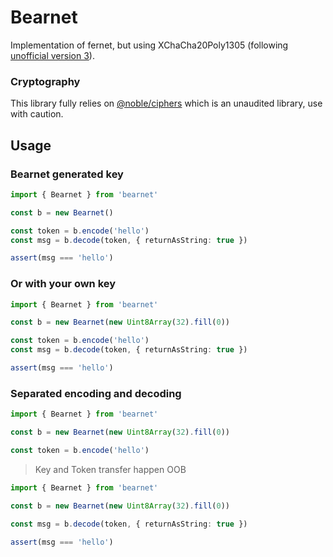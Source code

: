 # Bearnet

Implementation of fernet, but using XChaCha20Poly1305 (following [unofficial version 3](https://github.com/mikelodder7/fernet/blob/deccfda5ff8d3c407175a2eace570bd4b7adc5ad/specs/version3.md)).

### Cryptography

This library fully relies on [@noble/ciphers](https://paulmillr.com/noble/) which is an unaudited library, use with caution.

## Usage

### Bearnet generated key

```typescript
import { Bearnet } from 'bearnet'

const b = new Bearnet()

const token = b.encode('hello')
const msg = b.decode(token, { returnAsString: true })

assert(msg === 'hello')
```

### Or with your own key

```typescript
import { Bearnet } from 'bearnet'

const b = new Bearnet(new Uint8Array(32).fill(0))

const token = b.encode('hello')
const msg = b.decode(token, { returnAsString: true })

assert(msg === 'hello')
```

### Separated encoding and decoding

```typescript
import { Bearnet } from 'bearnet'

const b = new Bearnet(new Uint8Array(32).fill(0))

const token = b.encode('hello')
```

> Key and Token transfer happen OOB

```typescript
import { Bearnet } from 'bearnet'

const b = new Bearnet(new Uint8Array(32).fill(0))

const msg = b.decode(token, { returnAsString: true })

assert(msg === 'hello')
```
